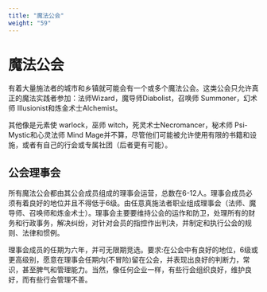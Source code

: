```yaml
---
title: "魔法公会"
weight: "59"
---
```

# 魔法公会

有着大量施法者的城市和乡镇就可能会有一个或多个魔法公会。这类公会只允许真正的魔法实践者参加：法师Wizard，魔导师Diabolist，召唤师 Summoner，幻术师 Illusionist和炼金术士Alchemist。

其他像是元素使 warlock，巫师 witch，死灵术士Necromancer，秘术师 Psi-Mystic和心灵法师 Mind Mage并不算，尽管他们可能被允许使用有限的书籍和设施，或者有自己的行会或专属社团（后者更有可能）。

## 公会理事会

所有魔法公会都由其公会成员组成的理事会运营，总数在6-12人。理事会成员必须有着良好的地位并且不得低于6级。由任意真施法者职业组成理事会（法师、魔导师、召唤师和炼金术士）。理事会主要要维持公会的运作和防卫，处理所有的财务和行政事务，解决纠纷，对针对会员的指控作出判决，并制定和执行公会的规则、法律和惯例。

理事会成员的任期为六年，并可无限期竞选。要求:在公会中有良好的地位，6级或更高级别，愿意在理事会任期内(不冒险)留在公会，并表现出良好的判断力，常识，甚至脾气和管理能力。当然，像任何企业一样，有些行会组织良好，维护良好，而有些行会管理不善。
